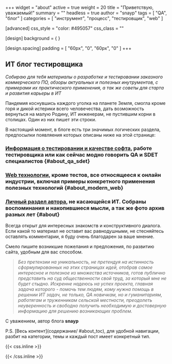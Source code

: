 +++
widget = "about"
active = true
weight = 20
title = "Приветствую, уважаемый!"
summary = ""
headless = true
author = "snayp"
tags = [ "QA", "блог" ]
categories = [ "инструмент", "процесс", "тестировщик", "web" ]

[advanced]
css_style = "color: #495057"
css_class = ""

[design]
background = { }

[design.spacing]
padding = [ "60px", "0", "60px", "0" ]
+++

## ИТ блог тестировщика

*Собираю для тебя материалы о разработке и тестировании заказного коммерческого ПО, обзоры актуальных и полезных инутрументов, с примерами их практического применения, а так же советы для старта и развития карьеры в ИТ*

Пандемия коснувшись каждого уголка на планете Земля, смогла кроме горя и дикой истерики всего человечества, дать возможность вернуться на малую Родину, ИТ инженерам, не пустившим корни в столицах. Один из них пишет эти строки.

В настоящий момент, в блоге есть три значимых логических раздела, предпосылки появляения которых описаны ниже на этой странице:

### [Информация о тестировании и качестве софта](#qa_sdet), работе тестировщика или как сейчас модно говорить QA и SDET специалистов {#about_qa_sdet}

### [Web технологии](#modern_web), кроме тестов, все относящееся к онлайн индустрии, включая примеры конкретного применения полезных технологий {#about_modern_web}

### [Личный раздел автора](#личное), не касающейся ИТ. Собраны воспоминания и накопившиеся мысли, а так же фото архив разных лет {#about}

Всегда открыт для интересных знакомств и конструктивного диалога. Если какой то материал не оставит вас равнодушными, не стесняйтесь оставлять комментарии, я буду очень благодарен за ваше мнение.

Смело пишите возникшие пожелания и предложения, по развитию сайта, удобным для вас способом.

> *Без претензии на уникальность, не претендуя на истинность сформулированных на этих страницах идей, отобрав самое интересное и полезное из множества источников, готов публично представить на суд общественности свой труд, за который мне не будет стыдно. Искренне надеюсь на успех проекта, главная задача которого - помочь тем людям, кому нужна помощь в решении ИТ задач, не только, QA новичкам, но и гуманитариям, работягам и труженникам сельской местности, преодолеть неуверенность и свободно получить необходимую и достоверную информацию для решению возникающих проблем.*

С уважением,
автор блога
**snayp**

P.S. [Весь контент](содержание/ #about_toc), для удобной навигации, разбит на категории, темы и каждый пост имеет конкретный тип.

{{< css.inline >}}
  <style>
    h3[id^=about] > a {
      text-decoration: none  !important;
      color: #cca09a !important;
    }
  </style>
{{< /css.inline >}}
